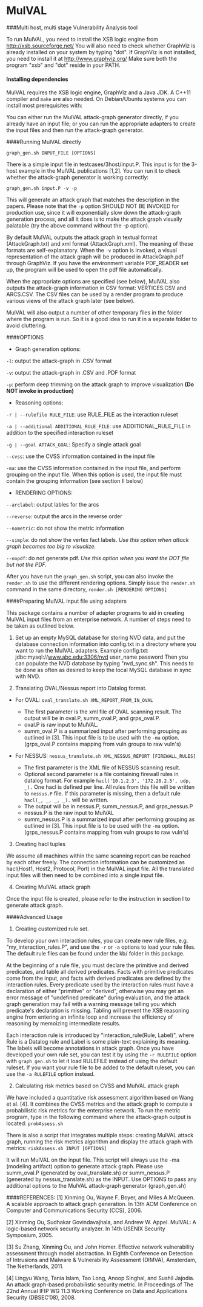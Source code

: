 # MulVAL
###Multi host, multi stage Vulnerability Analysis tool

To run MulVAL, you need to install the XSB logic engine from http://xsb.sourceforge.net/
You will also need to check whether GraphViz is already installed on your system by typing
"dot". If GraphViz is not installed, you need to install it at http://www.graphviz.org/
Make sure both the program "xsb" and "dot" reside in your PATH.

#### Installing dependencies
MulVAL requires the XSB logic engine, GraphViz and a Java JDK. A C++11
compiler and `make` are also needed. On Debian/Ubuntu systems you can
install most prerequisites with:


You can either run the MulVAL attack-graph generator directly, if you already have an
input file; or you can run the appropriate adapters to create the input files and then 
run the attack-graph generator.

####Running MulVAL directly

`graph_gen.sh INPUT_FILE [OPTIONS] `

There is a simple input file in testcases/3host/input.P. This input is for the 3-host example in the MulVAL publications [1,2]. You can run it to check whether the attack-graph generator is working correctly:

`graph_gen.sh input.P -v -p`

This will generate an attack graph that matches the description in the papers. Please note that the `-p` option SHOULD NOT BE INVOKED for production use, since it will exponentially slow down the attack-graph generation process, and all it does is to make the attack graph visually palatable (try the above command without the -p option).

By default MulVAL outputs the attack graph in textual format (AttackGraph.txt) and xml format (AttackGraph.xml). The meaning of these formats are self-explanatory. When the `-v` option is invoked, a visual representation of the attack graph will be produced in AttackGraph.pdf through GraphViz. If you have the environment variable PDF_READER set up, the program will be used to open the pdf file automatically.

When the appropriate options are specified (see below), MulVAL also outputs the attack-graph information in CSV format: VERTICES.CSV and ARCS.CSV. The CSV files can be used by a render program to produce various views of the attack graph later (see below).

MulVAL will also output a number of other temporary files in the folder where the program
is run. So it is a good idea to run it in a separate folder to avoid cluttering.

####OPTIONS

 - Graph generation options:

  `-l`:  output the attack-graph in .CSV format

  `-v`:  output the attack-graph in .CSV and .PDF format

  `-p`:  perform deep trimming on the attack graph to improve visualization **(Do NOT invoke in production)**

 - Reasoning options:

  `-r | --rulefile RULE_FILE`: use RULE_FILE as the interaction ruleset

  `-a | --additional ADDITIONAL_RULE_FILE`: use ADDITIONAL_RULE_FILE in addition to the specified interaction ruleset

  `-g | --goal ATTACK_GOAL`: Specify a single attack goal

  `--cvss`:     use the CVSS information contained in the input file

  `-ma`: use the CVSS information contained in the input file, and perform grouping on the input file. When this option is used, the input file must contain the grouping information (see section II below)

 - RENDERING OPTIONS:

  `--arclabel`: output lables for the arcs

  `--reverse`:  output the arcs in the reverse order

  `--nometric`: do not show the metric information

  `--simple`: do not show the vertex fact labels. *Use this option when attack graph becomes too big to visualize.*

  `--nopdf`: do not generate pdf. *Use this option when you want the DOT file but not the PDF.*

After you have run the `graph_gen.sh` script, you can also invoke the `render.sh` to use the
different rendering options. Simply issue the `render.sh` command in the same directory, 
`render.sh [RENDERING OPTIONS]`



####Preparing MulVAL input file using adapters

This package contains a number of adapter programs to aid in creating MulVAL input files
from an enterprise network. A number of steps need to be taken as outlined below.

1. Set up an empty MySQL database for storing NVD data, and put the database connection information
into config.txt in a directory where you want to run the MulVAL adapters.
Example config.txt:
jdbc:mysql://www.abc.edu:3306/nvd
user_name
password
Then you can populate the NVD database by typing "nvd_sync.sh". This needs to be done as often
as desired to keep the local MySQL database in sync with NVD. 

2. Translating OVAL/Nessus report into Datalog format.
  * For OVAL: `oval_translate.sh XML_REPORT_FROM_IN_OVAL`
    * The first parameter is the xml file of OVAL scanning result. The output will be in oval.P, summ_oval.P, and grps_oval.P.
    * oval.P is raw input to MulVAL.
    * summ_oval.P is a summarized input after performing grouping as outlined in [3]. This input file is to be used with the `-ma` option. (grps_oval.P contains mapping from vuln groups to raw vuln's)

  * For NESSUS: `nessus_translate.sh XML_NESSUS_REPORT [FIREWALL_RULES]`
    * The first parameter is the XML file of NESSUS scanning result.
    * Optional second parameter is a file containing firewall rules in datalog format. For example `hacl('10.1.2.3', '172.28.2.5', udp, _).` One hacl is defined per line. All rules from this file will be written to `nessus.P` file. If this parameter is missing, then a default rule `hacl(_, _, _, _).` will be written.
    * The output will be in nessus.P, summ_nessus.P, and grps_nessus.P
    * nessus.P is the raw input to MulVAL
    * summ_nessus.P is a summarized input after performing grouping as outlined in [3]. This input file is to be used with the `-ma` option. (grps_nessus.P contains mapping from vuln groups to raw vuln's)

3. Creating hacl tuples

  We assume all machines within the same scanning report can be reached by each other freely. The connection information can be customized as hacl(Host1, Host2, Protocol, Port) in the MulVAL 
input file. All the translated input files will then need to be combined into a single input file.

4. Creating MulVAL attack graph

  Once the input file is created, please refer to the instruction in section I to generate attack graph.

####Advanced Usage

1. Creating customized rule set.

  To develop your own interaction rules, you can create new rule files, e.g. "my_interaction_rules.P", and use the `-r` or `-a` options to load your rule files. The default rule files can be found under 
the kb/ folder in this package.

  At the beginning of a rule file, you must declare the primitive and derived predicates, and table all derived predicates. Facts with primitive predicates come from the input, and facts with derived predicates are defined by the interaction rules. Every predicate used by the interaction rules must have a declaration of either "primitive" or "derived", otherwise you may get an error message of "undefined predicate" during evaluation, and the attack graph generation may fail with a warning message telling you which predicate's declaration is missing. Tabling will prevent the XSB reasoning engine from entering an infinite loop and increase the efficiency of reasoning by memoizing intermediate
results.

  Each interaction rule is introduced by "interaction_rule(Rule, Label)", where Rule is a Datalog rule and Label is some plain-text explaining its meaning. The labels will become annotations in attack graph. 
Once you have developed your own rule set, you can test it by using the `-r RULEFILE` option with `graph_gen.sh` to let it load RULEFILE instead of using the default ruleset. If you want your rule file to be added to the default ruleset, you can use the `-a RULEFILE` option instead.

2. Calculating risk metrics based on CVSS and MulVAL attack graph

  We have included a quantitative risk assessment algorithm based on Wang et al. [4]. It combines the CVSS metrics and the attack graph to compute a probabilistic risk metrics for the enterprise
network. To run the metric program, type in the following command where the attack-graph output is located:
`probAssess.sh`

  There is also a script that integrates multiple steps: creating MulVAL attack graph, running the risk metrics algorithm and display the attack graph with metrics:
`riskAssess.sh INPUT [OPTIONS]`

  It will run MulVAL on the input file. This script will always use the -ma (modeling artifact) 
option to generate attack graph. Please use summ_oval.P (generated by oval_translate.sh) or summ_nessus.P (generated by nessus_translate.sh) as the INPUT. Use OPTIONS to pass any additional 
options to the MulVAL attack-graph generator (graph_gen.sh)

####REFERENCES:
[1] Xinming Ou, Wayne F. Boyer, and Miles A.McQueen. A scalable approach to attack graph generation. In 13th ACM Conference on Computer and Communications Security (CCS), 2006.

[2] Xinming Ou, Sudhakar Govindavajhala, and Andrew W. Appel. MulVAL: A logic-based network security analyzer. In 14th USENIX Security Symposium, 2005.

[3] Su Zhang, Xinming Ou, and John Homer. Effective network vulnerability assessment through model abstraction. In Eighth Conference on Detection of Intrusions and Malware & Vulnerability Assessment
(DIMVA), Amsterdam, The Netherlands, 2011.

[4] Lingyu Wang, Tania Islam, Tao Long, Anoop Singhal, and Sushil Jajodia. An attack graph-based probabilistic security metric. In Proceedings of The 22nd Annual IFIP WG 11.3 Working Conference
on Data and Applications Security (DBSEC’08), 2008.


